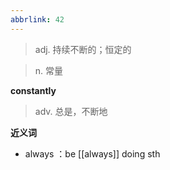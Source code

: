 ```yaml
---
abbrlink: 42
---
```

> adj. 持续不断的；恒定的

> n. 常量

**constantly**
> adv. 总是，不断地

**近义词**
- always ：be [[always]] doing sth
